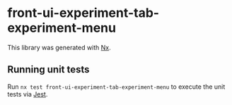 # front-ui-experiment-tab-experiment-menu

This library was generated with [Nx](https://nx.dev).

## Running unit tests

Run `nx test front-ui-experiment-tab-experiment-menu` to execute the unit tests via [Jest](https://jestjs.io).
